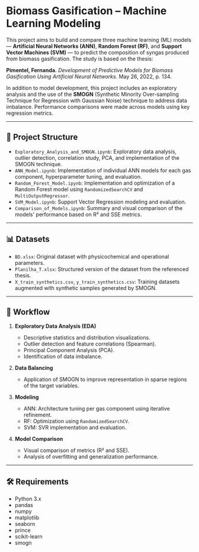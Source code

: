 # Biomass Gasification – Machine Learning Modeling

This project aims to build and compare three machine learning (ML) models — **Artificial Neural Networks (ANN)**, **Random Forest (RF)**, and **Support Vector Machines (SVM)** — to predict the composition of syngas produced from biomass gasification. The study is based on the thesis:

**Pimentel, Fernanda.** *Development of Predictive Models for Biomass Gasification Using Artificial Neural Networks*. May 26, 2022, p. 134.

In addition to model development, this project includes an exploratory analysis and the use of the **SMOGN** (Synthetic Minority Over-sampling Technique for Regression with Gaussian Noise) technique to address data imbalance. Performance comparisons were made across models using key regression metrics.

---

## 📁 Project Structure

- `Exploratory_Analysis_and_SMOGN.ipynb`: Exploratory data analysis, outlier detection, correlation study, PCA, and implementation of the SMOGN technique.
- `ANN_Model.ipynb`: Implementation of individual ANN models for each gas component, hyperparameter tuning, and evaluation.
- `Random_Forest_Model.ipynb`: Implementation and optimization of a Random Forest model using `RandomizedSearchCV` and `MultiOutputRegressor`.
- `SVM_Model.ipynb`: Support Vector Regression modeling and evaluation.
- `Comparison_of_Models.ipynb`: Summary and visual comparison of the models' performance based on R² and SSE metrics.

---

## 📊 Datasets

- `BD.xlsx`: Original dataset with physicochemical and operational parameters.
- `Planilha_T.xlsx`: Structured version of the dataset from the referenced thesis.
- `X_train_synthetics.csv`, `y_train_synthetics.csv`: Training datasets augmented with synthetic samples generated by SMOGN.

---

## 🔁 Workflow

1. **Exploratory Data Analysis (EDA)**
   - Descriptive statistics and distribution visualizations.
   - Outlier detection and feature correlations (Spearman).
   - Principal Component Analysis (PCA).
   - Identification of data imbalance.

2. **Data Balancing**
   - Application of SMOGN to improve representation in sparse regions of the target variables.

3. **Modeling**
   - ANN: Architecture tuning per gas component using iterative refinement.
   - RF: Optimization using `RandomizedSearchCV`.
   - SVM: SVR implementation and evaluation.

4. **Model Comparison**
   - Visual comparison of metrics (R² and SSE).
   - Analysis of overfitting and generalization performance.

---

## 🛠️ Requirements

- Python 3.x
- pandas
- numpy
- matplotlib
- seaborn
- prince
- scikit-learn
- smogn
